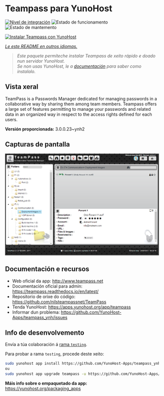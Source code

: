 <!--
NOTA: Este README foi creado automáticamente por <https://github.com/YunoHost/apps/tree/master/tools/readme_generator>
NON debe editarse manualmente.
-->

# Teampass para YunoHost

[![Nivel de integración](https://dash.yunohost.org/integration/teampass.svg)](https://ci-apps.yunohost.org/ci/apps/teampass/) ![Estado de funcionamento](https://ci-apps.yunohost.org/ci/badges/teampass.status.svg) ![Estado de mantemento](https://ci-apps.yunohost.org/ci/badges/teampass.maintain.svg)

[![Instalar Teampass con YunoHost](https://install-app.yunohost.org/install-with-yunohost.svg)](https://install-app.yunohost.org/?app=teampass)

*[Le este README en outros idiomas.](./ALL_README.md)*

> *Este paquete permíteche instalar Teampass de xeito rápido e doado nun servidor YunoHost.*  
> *Se non usas YunoHost, le a [documentación](https://yunohost.org/install) para saber como instalalo.*

## Vista xeral

TeamPass is a Passwords Manager dedicated for managing passwords in a collaborative way by sharing them among team members.
Teampass offers a large set of features permitting to manage your passwords and related data in an organized way in respect to the access rights defined for each users.


**Versión proporcionada:** 3.0.0.23~ynh2

## Capturas de pantalla

![Captura de pantalla de Teampass](./doc/screenshots/screenshot.png)

## Documentación e recursos

- Web oficial da app: <http://www.teampass.net>
- Documentación oficial para admin: <https://teampass.readthedocs.io/en/latest/>
- Repositorio de orixe do código: <https://github.com/nilsteampassnet/TeamPass>
- Tenda YunoHost: <https://apps.yunohost.org/app/teampass>
- Informar dun problema: <https://github.com/YunoHost-Apps/teampass_ynh/issues>

## Info de desenvolvemento

Envía a túa colaboración á [rama `testing`](https://github.com/YunoHost-Apps/teampass_ynh/tree/testing).

Para probar a rama `testing`, procede deste xeito:

```bash
sudo yunohost app install https://github.com/YunoHost-Apps/teampass_ynh/tree/testing --debug
ou
sudo yunohost app upgrade teampass -u https://github.com/YunoHost-Apps/teampass_ynh/tree/testing --debug
```

**Máis info sobre o empaquetado da app:** <https://yunohost.org/packaging_apps>
